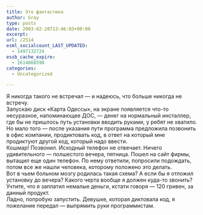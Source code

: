 ```yaml
---
title: Это фантастика
author: Gray
type: posts
date: 2003-02-28T13:46:03+00:00
excerpt:
url: /2514
esml_socialcount_LAST_UPDATED:
  - 1497132724
essb_cache_expire:
  - 1614868598
categories:
  - Uncategorized

---
```








Я никогда такого не встречал &#8212; и надеюсь, что больше никогда не встречу.  
Запускаю диск &#171;Карта Одессы&#187;, на экране появляется что-то несуразное, напоминающее ДОС, &#8212; денег на нормальный инсталлер, где бы не пришлось путь установки вводить руками, у ребят не хватило. Но мало того &#8212; после указания пути программа предложила позвонить в офис компании, продиктовать код, в ответ на который мне продиктуют другой код, который надо ввести.  
Кошмар! Позвонил. Исходный телефон не отвечает. Ничего удивительного &#8212; полшестого вечера, пятница. Пошел на сайт фирмы, вытащил еще один телефон. По нему ответили, попросили подождать, потом все же нашли человека, которому положено это делать.  
Вот в чьем больном мозгу родилась такая схема? А если бы я отложил установку до вечера? Какого черта вообще я должен куда-то звонить? Учтите, что я заплатил немалые деньги, кстати говоря &#8212; 120 гривен, за данный продукт.  
Ладно, попробую запустить. Девушке, которая диктовала код, я пожелание передал &#8212; выпрямить руки программистам.